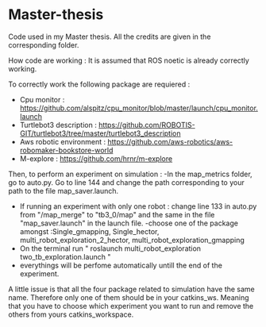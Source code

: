 # Master-thesis
Code used in my Master thesis. All the credits are given in the corresponding folder. 

How code are working : 
It is assumed that ROS noetic is already correctly working. 

To correctly work the following package are requiered :
- Cpu monitor : https://github.com/alspitz/cpu_monitor/blob/master/launch/cpu_monitor.launch
- Turtlebot3 description : https://github.com/ROBOTIS-GIT/turtlebot3/tree/master/turtlebot3_description
- Aws robotic environment : https://github.com/aws-robotics/aws-robomaker-bookstore-world
-  M-explore : https://github.com/hrnr/m-explore

Then, to perform an experiment on simulation :
-In the map_metrics folder, go to auto.py. Go to line 144 and change the path corresponding to your path to the file map_saver.launch. 
- If running an experiment with only one robot : change line 133 in auto.py from "/map_merge" to "tb3_0/map" and the same in the file "map_saver.launch" in the launch file. 
-choose one of the package amongst :Single_gmapping, Single_hector, multi_robot_exploration_2_hector, multi_robot_exploration_gmapping
- On the terminal run " roslaunch multi_robot_exploration two_tb_exploration.launch "
- everythings will be perfome automatically untill the end of the experiment. 

A little issue is that all the four package related to simulation have the same name. Therefore only one of them should be in your catkins_ws. Meaning that you have to choose which experiment you want to run and remove the others from yours catkins_workspace. 
